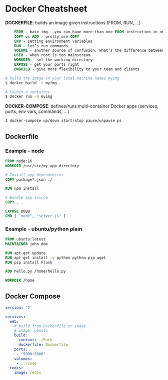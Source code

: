 # Docker Cheatsheet

**DOCKERFILE**: builds an image given instructions (FROM, RUN, ...)

```dockerfile
    FROM - base img...you can have more than one FROM instruction in one Dockerfile.
    COPY vs ADD - prolly use COPY
    ENV - setting environment variables
    RUN - let’s run commands
    VOLUME - another source of confusion, what’s the difference between Dockerfile VOLUME and container volumes?
    USER - when root is too mainstream
    WORKDIR - set the working directory
    EXPOSE - get your ports right
    ONBUILD - give more flexibility to your team and clients
```

```sh
# build the image on your local machine names myimg
$ docker build -t myimg .

# launch a container
$ docker run -d myimg
```

**DOCKER-COMPOSE**: defines/runs multi-container Docker apps (services, ports, env vars, commands, ...)

```sh
$ docker-compose up/down start/stop pause/unpause ps
```

## Dockerfile

### Example - node
```dockerfile
FROM node:16
WORKDIR /usr/src/my-app-directory

# Install app dependencies
COPY package*.json ./

RUN npm install

# Bundle app source
COPY . .

EXPOSE 8080
CMD [ "node", "server.js" ]
```

### Example - ubuntu/python plain
```dockerfile
FROM ubuntu:latest
MAINTAINER john doe 

RUN apt-get update
RUN apt-get install -y python python-pip wget
RUN pip install Flask

ADD hello.py /home/hello.py

WORKDIR /home
```

## Docker Compose

```yml
version: '2'

services:
  web:
    # build from Dockerfile or image
    # image: ubuntu
    build:
      context: ./Path
      dockerfile: Dockerfile
    ports:
     - "5000:5000"
    volumes:
     - .:/code
  redis:
    image: redis
```
